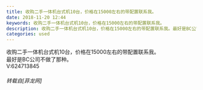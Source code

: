 ```yaml
---
title: 收购二手一体机台式机10台，价格在15000左右的带配置联系我。
date: 2018-11-20 12:44
keywords: 收购二手一体机台式机10台，价格在15000左右的带配置联系我。
description: 收购二手一体机台式机10台，价格在15000左右的带配置联系我。最好是BC公司不做了那种。V:624713845
categories: used
---
```

<td class="t_f" id="postmessage_2315679">

收购二手一体机台式机10台，价格在15000左右的带配置联系我。<br/>
最好是BC公司不做了那种。<br/>
V:624713845</td>
###### 转载自[菲龙网]